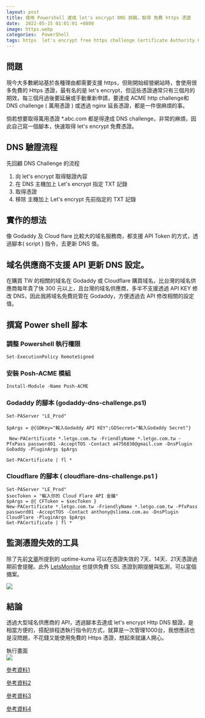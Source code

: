 ```yaml
---
layout: post
title: 使用 Powershell 達成 let's encrypt DNS 挑戰，取得 免費 https 憑證
date:  2022-05-15 01:01:01 +0800
image: https.webp
categories:  PowerShell
tags: https  let's encrypt free https challenge Certificate Authority CA godaddy cloudflare powershell
---
```


## 問題
現今大多數網站基於各種理由都需要支援 https，但剛開始經營網站時，會使用很多免費的 Https 憑證，最有名的是 let's encrypt，但這些憑證通常只有三個月的期效，每三個月過後要延展或手動重新申請，要達成 ACME http challenge和 DNS challenge ( 萬用憑證 ) 或透過 nginx 延長憑證，都是一件很麻煩的事。

倘若想要取得萬用憑證 *.abc.com 都是得達成 DNS challenge，非常的麻煩，因此自己寫一個腳本，快速取得  let's encrypt 免費憑證。

## DNS 驗證流程
先回顧 DNS Challenge 的流程
1. 向 let's encrypt 取得驗證內容
2. 在 DNS 主機加上 Let's encrypt 指定 TXT 記錄
3. 取得憑證
4. 移除 主機加上 Let's encrypt 先前指定的 TXT 記錄

## 實作的想法
像 Godaddy 及 Cloud flare 比較大的域名服務商，都支援 API Token 的方式，透過腳本( script ) 指令，去更新 DNS 值。

## 域名供應商不支援 API 更新 DNS 設定。
在購買 TW 的相關的域名在 Godaddy 或 Cloudflare 購買域名，比台灣的域名供應商每年貴了快 300 元以上，且台灣的域名供應商，多半不支援透過 API KEY 修改 DNS，因此我將域名免費託管在 Godaddy，方便透過去 API 修改相關的設定值。

##  撰寫 Power shell 腳本

### 調整 Powershell 執行權限
```
Set-ExecutionPolicy RemoteSigned
```
### 安裝 Posh-ACME 模組
```
Install-Module -Name Posh-ACME
```
### Godaddy 的腳本 (godaddy-dns-challenge.ps1)
```
Set-PAServer "LE_Prod"

$pArgs = @{GDKey="輸入Godaddy API KEY";GDSecret="輸入Godaddy Secret"}         

 New-PACertificate *.letgo.com.tw -FriendlyName *.letgo.com.tw -PfxPass password01 -AcceptTOS -Contact a4756830@gmail.com -DnsPlugin GoDaddy -PluginArgs $pArgs
 
Get-PACertificate | fl *
```
### Cloudflare 的腳本 ( cloudflare-dns-challenge.ps1 )

```
Set-PAServer "LE_Prod"
$secToken = "輸入你的 Cloud Flare API 金鑰"
$pArgs = @{ CFToken = $secToken }
New-PACertificate *.letgo.com.tw -FriendlyName *.letgo.com.tw -PfxPass password01 -AcceptTOS -Contact anthony@sliema.com.au -DnsPlugin CloudFlare -PluginArgs $pArgs
Get-PACertificate | fl *
```

## 監測憑證失效的工具
除了先前[文章](https://blog.markkulab.net/2021/12/11/application-monitor-uptime-kuma/)所提到的 uptime-kuma 可以在憑證失效的 7天、14天、21天憑證過期前會提醒。此外 [LetsMonitor](https://letsmonitor.org/monitors) 也提供免費 SSL 憑證到期提醒與監測，可以當個備案。

![](https://i.imgur.com/HIv97Rq.png)

## 結論
透過大型域名供應商的 API，透過腳本去達成 let's encrypt Http DNS 驗證，是相當方便的，搭配排程透執行指令的方式，就算是一次管理1000台，我想應該也是沒問題，不花錢又能使用免費的 Https 憑證，想起來就讓人開心。  

執行畫面  
![](https://i.imgur.com/F1ptFJj.png)

[參考資料1](https://medium.com/@mark86092/%E9%80%8F%E9%81%8E-docker-%E7%B0%A1%E5%8C%96-letsencrypt-%E6%86%91%E8%AD%89%E7%9A%84%E5%8F%96%E5%BE%97-de14ab08fdeb
)

[參考資料2](
https://blog.onevinn.com/using-powershell-to-get-wildcard-certificate-from-lets-encrypt
)

[參考資料3](
https://israynotarray.com/other/20200510/1067127387/
)

[參考資料4](
https://anthonyspiteri.net/powershell-api-lets-encrypt-cloudflare/
)